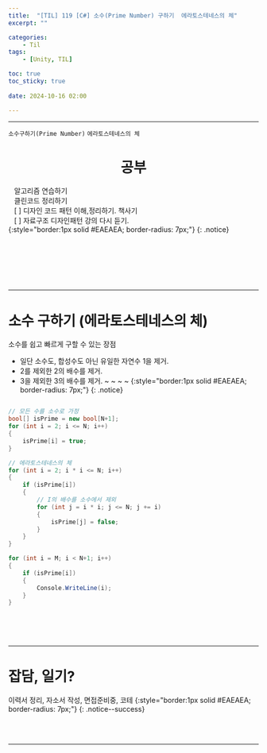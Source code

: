 ```yaml
---
title:  "[TIL] 119 [C#] 소수(Prime Number) 구하기  에라토스테네스의 체"
excerpt: ""

categories:
    - Til
tags:
    - [Unity, TIL]

toc: true
toc_sticky: true
 
date: 2024-10-16 02:00

---
```

- - -

`소수구하기(Prime Number)` `에라토스테네스의 체`

<center><H1>  공부 </H1></center>

&nbsp;&nbsp; 알고리즘 연습하기     
&nbsp;&nbsp; 클린코드 정리하기   
&nbsp;&nbsp; [ ] 디자인 코드 패턴 이해,정리하기. 책사기  
&nbsp;&nbsp; [ ] 자료구조 디자인패턴 강의 다시 듣기.   
{:style="border:1px solid #EAEAEA; border-radius: 7px;"}
{: .notice}  


<br><br><br><br><br>
- - - 

# 소수 구하기 (에라토스테네스의 체)
소수를 쉽고 빠르게 구할 수 있는 장점  
- 일단 소수도, 합성수도 아닌 유일한 자연수 1을 제거.  
- 2를 제외한 2의 배수를 제거.  
- 3을 제외한 3의 배수를 제거.  ~ ~ ~ ~ 
{:style="border:1px solid #EAEAEA; border-radius: 7px;"}
{: .notice}  

<div class="notice--primary" markdown="1"> 

```c# 

// 모든 수를 소수로 가정
bool[] isPrime = new bool[N+1];
for (int i = 2; i <= N; i++)
{
    isPrime[i] = true;
}

// 에라토스테네스의 체
for (int i = 2; i * i <= N; i++)
{
    if (isPrime[i])
    {
        // I의 배수를 소수에서 제외
        for (int j = i * i; j <= N; j += i)
        {
            isPrime[j] = false;
        }
    }
}

for (int i = M; i < N+1; i++)
{
    if (isPrime[i])
    {
        Console.WriteLine(i);
    }
}
```
</div>


<br><br><br>
- - - 


# 잡담, 일기?
이력서 정리, 자소서 작성, 면접준비중, 코테
{:style="border:1px solid #EAEAEA; border-radius: 7px;"}
{: .notice--success}  


<br><br>
- - -